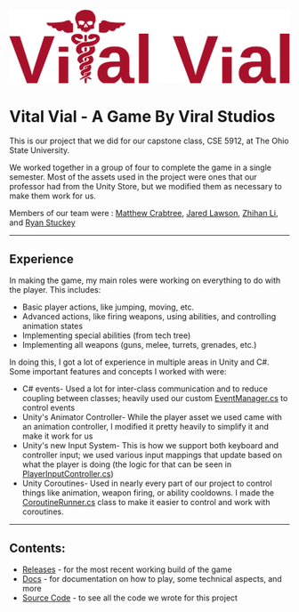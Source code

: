 ![Game Logo](docs/images/Title.png)
# Vital Vial - A Game By Viral Studios

This is our project that we did for our capstone class, CSE 5912, at The Ohio State University.

We worked together in a group of four to complete the game in a single semester. Most of the assets used in the project were ones that our professor had from the Unity Store, but we modified them as necessary to make them work for us.

Members of our team were : [Matthew Crabtree](https://github.com/OneMoreOneUp), [Jared Lawson](https://github.com/jaylawson), [Zhihan Li](https://github.com/ZH-project), and [Ryan Stuckey](https://github.com/ryanstuckey0)

---
## Experience

In making the game, my main roles were working on everything to do with the player. This includes:
- Basic player actions, like jumping, moving, etc.
- Advanced actions, like firing weapons, using abilities, and controlling animation states
- Implementing special abilities (from tech tree)
- Implementing all weapons (guns, melee, turrets, grenades, etc.)

In doing this, I got a lot of experience in multiple areas in Unity and C#. Some important features and concepts I worked with were:
- C# events- Used a lot for inter-class communication and to reduce coupling between classes; heavily used our custom [EventManager.cs](Assets/Scripts/Utilities/EventManager.cs) to control events
- Unity's Animator Controller- While the player asset we used came with an animation controller, I modified it pretty heavily to simplify it and make it work for us
- Unity's new Input System- This is how we support both keyboard and controller input; we used various input mappings that update based on what the player is doing (the logic for that can be seen in [PlayerInputController.cs](Assets/Scripts/Player/MonoBehaviourScript/PlayerInputController.cs))
- Unity Coroutines- Used in nearly every part of our project to control things like animation, weapon firing, or ability cooldowns. I made the [CoroutineRunner.cs](Assets/Scripts/Utilities/CoroutineRunner.cs) class to make it easier to control and work with coroutines.

---

## Contents:
- [Releases](https://github.com/ryanstuckey0/VitalVialGame/releases) - for the most recent working build of the game
- [Docs](docs) - for documentation on how to play, some technical aspects, and more
- [Source Code](Assets/Scripts) - to see all the code we wrote for this project